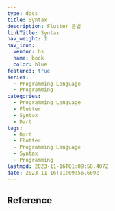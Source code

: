 ```yaml
---
type: docs
title: Syntax
description: Flutter 문법
linkTitle: Syntax
nav_weight: 1
nav_icon:
  vendor: bs
  name: book
  color: blue
featured: true
series:
  - Programming Language
  - Programming
categories:
  - Programming Language
  - Flutter
  - Syntax
  - Dart
tags:
  - Dart
  - Flutter
  - Programming Language
  - Syntax
  - Programming
lastmod: 2023-11-16T01:09:58.407Z
date: 2023-11-16T01:09:56.609Z
---
```


## Reference
